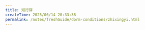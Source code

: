```yaml
---
title: 知行驿
createTime: 2025/06/14 20:33:38
permalink: /notes/freshGuide/dorm-conditions/zhixingyi.html
---
```

